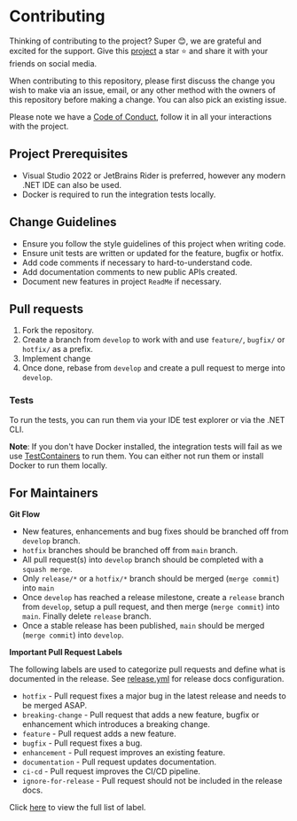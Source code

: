 # Contributing

Thinking of contributing to the project? Super 😊, we are grateful and excited for the support. Give this [project](https://github.com/mishael-o/Dapper.SimpleSqlBuilder) a star ⭐️ and share it with your friends on social media.

When contributing to this repository, please first discuss the change you wish to make via an issue, email, or any other method with the owners of this repository before making a change. You can also pick an existing issue.

Please note we have a [Code of Conduct](https://github.com/mishael-o/Dapper.SimpleSqlBuilder/blob/main/docs/CODE_OF_CONDUCT.md), follow it in all your interactions with the project.

## Project Prerequisites

- Visual Studio 2022 or JetBrains Rider is preferred, however any modern .NET IDE can also be used.
- Docker is required to run the integration tests locally.

## Change Guidelines

- Ensure you follow the style guidelines of this project when writing code.
- Ensure unit tests are written or updated for the feature, bugfix or hotfix.
- Add code comments if necessary to hard-to-understand code.
- Add documentation comments to new public APIs created.
- Document new features in project `ReadMe` if necessary.

## Pull requests

1. Fork the repository.
2. Create a branch from `develop` to work with and use `feature/`, `bugfix/` or `hotfix/` as a prefix.
3. Implement change
4. Once done, rebase from `develop` and create a pull request to merge into `develop`.

### Tests

To run the tests, you can run them via your IDE test explorer or via the .NET CLI.

**Note**: If you don't have Docker installed, the integration tests will fail as we use [TestContainers](https://github.com/testcontainers/testcontainers-dotnet) to run them. You can either not run them or install Docker to run them locally.

## For Maintainers

**Git Flow**

- New features, enhancements and bug fixes should be branched off from `develop` branch.
- `hotfix` branches should be branched off from `main` branch.
- All pull request(s) into `develop` branch should be completed with a `squash merge`.
- Only `release/*` or a `hotfix/*` branch should be merged (`merge commit`) into `main`
- Once `develop` has reached a release milestone, create a `release` branch from `develop`, setup a pull request, and then merge (`merge commit`) into `main`. Finally delete `release` branch.
- Once a stable release has been published, `main` should be merged (`merge commit`) into `develop`.


**Important Pull Request Labels**

The following labels are used to categorize pull requests and define what is documented in the release. See [release.yml](https://github.com/mishael-o/Dapper.SimpleSqlBuilder/blob/main/.github/release.yml) for release docs configuration.

- `hotfix` - Pull request fixes a major bug in the latest release and needs to be merged ASAP.
- `breaking-change` - Pull request that adds a new feature, bugfix or enhancement which introduces a breaking change.
- `feature` - Pull request adds a new feature.
- `bugfix` - Pull request fixes a bug.
- `enhancement` - Pull request improves an existing feature.
- `documentation` - Pull request updates documentation.
- `ci-cd` - Pull request improves the CI/CD pipeline.
- `ignore-for-release` - Pull request should not be included in the release docs.

Click [here](https://github.com/mishael-o/Dapper.SimpleSqlBuilder/labels) to view the full list of label.